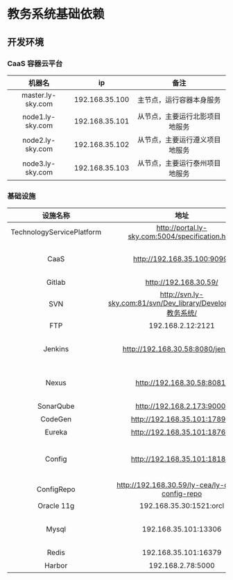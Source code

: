 # 教务系统基础依赖

## 开发环境

### CaaS 容器云平台
机器名    |     ip      | 备注      
:------: | :---------:  | :---------: 
master.ly-sky.com | 192.168.35.100   | 主节点，运行容器本身服务
node1.ly-sky.com | 192.168.35.101   | 从节点，主要运行北影项目地服务
node2.ly-sky.com | 192.168.35.102   | 从节点，主要运行遵义项目地服务
node3.ly-sky.com | 192.168.35.103   | 从节点，主要运行泰州项目地服务

### 基础设施
设施名称   |          地址          | 备注
:-------: | :--------------------: | :---------: 
TechnologyServicePlatform | <http://portal.ly-sky.com:5004/specification.html>   | 联奕技术服务平台（开发规范定义）
CaaS | <http://192.168.35.100:9099/>   | 容器云管理控制台<br>用户名:admin<br>密码:admin
Gitlab | <http://192.168.30.59/>   | 源码版本管理
SVN | <http://svn.ly-sky.com:81/svn/Dev_library/Development/J-教务系统/>   | 研发过程管理
FTP | 192.168.2.12:2121   | 开发工具管理
Jenkins | <http://192.168.30.58:8080/jenkins/>   | 持续集成工具<br>用户名:yutianlong<br>密码:yutianlong
Nexus | <http://192.168.30.58:8081/> | Maven仓库管理<br>用户名:lycea<br>密码:123456
SonarQube | <http://192.168.2.173:9000/> | 代码质量平台
CodeGen | <http://192.168.35.101:17890/> | 代码生成系统
Eureka | <http://192.168.35.101:18761/> | 服务发现注册中心
Config | <http://192.168.35.101:18185/> | 服务统一配置中心<br>访问示例：<br><http://192.168.35.101:18185/tz-edu-core-svc/dev/tzjw>
ConfigRepo | <http://192.168.30.59/ly-cea/ly-cloud-config-repo> | 配置中心仓库
Oracle 11g | 192.168.35.30:1521:orcl  | 教务组开发库
Mysql | 192.168.35.101:13306 | 代码生成器数据库<br>用户名:root<br>密码:ly123456
Redis | 192.168.35.101:16379 | 缓存组件
Harbor | 192.168.2.78:5000 | 联奕镜像仓库